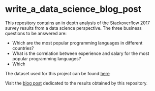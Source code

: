 # write_a_data_science_blog_post
This repository contains an in depth analysis of the Stackoverflow 2017 survey results from a data science perspective. The three business questions to be answered are:
* Which are the most popular programming languages in different countries?
* What is the correlation between experience and salary for the most popular programming languages?
* Which

The dataset used for this project can be found [here](https://insights.stackoverflow.com/survey)

Visit the [blog post](https://fertrevino.github.io/write_a_data_science_blog_post/) dedicated to the results obtained by this repository.
